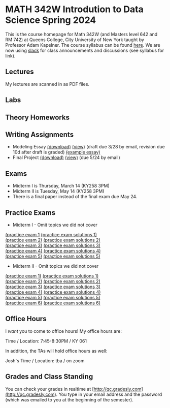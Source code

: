 # MATH 342W Introdution to Data Science Spring 2024

This is the course homepage for Math 342W (and Masters level 642 and RM 742) at Queens College, City University of New York taught by Professor Adam Kapelner. The course syllabus can be found [here](https://github.com/kapelner/QC_Math_342W_Spring_2024/blob/master/syllabus/syllabus.pdf). We are now using [slack](https://slack.com/) for class announcements and discussions (see syllabus for link).

## Lectures

My lectures are scanned in as PDF files.

<!--
* Lecture 24 [(Notes 1)](https://github.com/kapelner/QC_Math_342W_Spring_2021/blob/master/lectures/lec25kap.pdf) [(Notes 2)](https://github.com/kapelner/QC_Math_342W_Spring_2021/blob/master/lectures/lec26kap.pdf)
* Week 13 [Practice Notes in R](https://github.com/kapelner/QC_Math_342W_Spring_2024/blob/master/practice_lectures/week13.Rmd)
* Lecture 23 [(Notes)](https://github.com/kapelner/QC_Math_342W_Spring_2021/blob/master/lectures/lec22kap.pdf)
* Lecture 22 [(Notes)](https://github.com/kapelner/QC_Math_342W_Spring_2021/blob/master/lectures/lec21kap.pdf)
* Week 12 [Practice Notes in R](https://github.com/kapelner/QC_Math_342W_Spring_2024/blob/master/practice_lectures/week12.Rmd)
* Lecture 21 [(Notes)](https://github.com/kapelner/QC_Math_342W_Spring_2021/blob/master/lectures/lec17kap.pdf)
* Lecture 20 Does not have any blackboard notes
* Week 11 [Practice Notes in R](https://github.com/kapelner/QC_Math_342W_Spring_2024/blob/master/practice_lectures/week11.Rmd) 
* Lecture 19 [(Notes 1)](https://github.com/kapelner/QC_Math_342W_Spring_2021/blob/master/lectures/lec23kap.pdf) [(Notes 2)](https://github.com/kapelner/QC_Math_342W_Spring_2021/blob/master/lectures/lec24kap.pdf)
* Lecture 18 [(Notes)](https://github.com/kapelner/QC_Math_342W_Spring_2021/blob/master/lectures/lec22kap.pdf)
* Week 10 [Practice Notes in R](https://github.com/kapelner/QC_Math_342W_Spring_2024/blob/master/practice_lectures/week10.Rmd) 
* Lecture 17 [(Notes)](https://github.com/kapelner/QC_Math_342W_Spring_2021/blob/master/lectures/lec20kap.pdf)
* Lecture 16 [(Notes)](https://github.com/kapelner/QC_Math_342W_Spring_2021/blob/master/lectures/lec19kap.pdf)
* Week 9 [Practice Notes in R](https://github.com/kapelner/QC_Math_342W_Spring_2024/blob/master/practice_lectures/week09.Rmd) 
* Lecture 15 [(Notes)](https://github.com/kapelner/QC_Math_342W_Spring_2021/blob/master/lectures/lec16kap.pdf)
* Lecture 14 [(Notes)](https://github.com/kapelner/QC_Math_342W_Spring_2021/blob/master/lectures/lec14kap.pdf)
* Week 8 [Practice Notes in R](https://github.com/kapelner/QC_Math_342W_Spring_2024/blob/master/practice_lectures/week08.Rmd) 
* Lecture 13 [(Notes)](https://github.com/kapelner/QC_Math_342W_Spring_2021/blob/master/lectures/lec13kap.pdf)
* Lecture 12/13 [(Notes)](https://github.com/kapelner/QC_Math_342W_Spring_2021/blob/master/lectures/lec12kap.pdf)
* Week 7 [Practice Notes in R](https://github.com/kapelner/QC_Math_342W_Spring_2024/blob/master/practice_lectures/week07.Rmd) 
* Lecture 12/13 [(Notes)](https://github.com/kapelner/QC_Math_342W_Spring_2021/blob/master/lectures/lec11kap.pdf)
* Week 6 [Practice Notes in R](https://github.com/kapelner/QC_Math_342W_Spring_2024/blob/master/practice_lectures/week06.Rmd) 
* Lecture 9/10/11 [(Notes)](https://github.com/kapelner/QC_Math_342W_Spring_2021/blob/master/lectures/lec10kap.pdf)
* Week 5 [Practice Notes in R](https://github.com/kapelner/QC_Math_342W_Spring_2024/blob/master/practice_lectures/week05.Rmd) 
* Lecture 8/9 [(Notes)](https://github.com/kapelner/QC_Math_342W_Spring_2021/blob/master/lectures/lec09kap.pdf)
* Lecture 8/9 [(Notes)](https://github.com/kapelner/QC_Math_342W_Spring_2021/blob/master/lectures/lec08kap.pdf)
* Week 3 [Practice Notes in R](https://github.com/kapelner/QC_Math_342W_Spring_2024/blob/master/practice_lectures/week03.Rmd) 
* Lecture 7/8 [(Notes)](https://github.com/kapelner/QC_Math_342W_Spring_2021/blob/master/lectures/lec07kap.pdf)
* Lecture 7 [(Notes)](https://github.com/kapelner/QC_Math_342W_Spring_2021/blob/master/lectures/lec06kap.pdf)
* Week 2 [Practice Notes in R](https://github.com/kapelner/QC_Math_342W_Spring_2024/blob/master/practice_lectures/week02.Rmd)
* Lecture 5/6 [(Notes)](https://github.com/kapelner/QC_Math_342W_Spring_2021/blob/master/lectures/lec05kap.pdf)
* Lecture 3/4 [(Notes)](https://github.com/kapelner/QC_Math_342W_Spring_2021/blob/master/lectures/lec04kap.pdf)
* Week 1 [Practice Notes in R](https://github.com/kapelner/QC_Math_342W_Spring_2024/blob/master/practice_lectures/week01.Rmd)
* Lecture 2/3 [(Notes)](https://github.com/kapelner/QC_Math_342W_Spring_2021/blob/master/lectures/lec02kap.pdf)
* Lecture 1/2 [(Notes)](https://github.com/kapelner/QC_Math_342W_Spring_2021/blob/master/lectures/lec01kap.pdf) -->


## Labs

<!--
* [(Lab 10, *not* due)](https://github.com/kapelner/QC_Math_342W_Spring_2024/blob/master/labs/lab10.Rmd)
* [(Lab 9, due 5/12)](https://github.com/kapelner/QC_Math_342W_Spring_2024/blob/master/labs/lab09.Rmd)
* [(Lab 8, due 5/3)](https://github.com/kapelner/QC_Math_342W_Spring_2024/blob/master/labs/lab08.Rmd)
* [(Lab 7, due 4/24)](https://github.com/kapelner/QC_Math_342W_Spring_2024/blob/master/labs/lab07.Rmd)
* [(Lab 6, due 4/10)](https://github.com/kapelner/QC_Math_342W_Spring_2024/blob/master/labs/lab06.Rmd)
* [(Lab 5, due 4/3)](https://github.com/kapelner/QC_Math_342W_Spring_2024/blob/master/labs/lab05.Rmd)
* [(Midterm I Review Lab, *not* due)](https://github.com/kapelner/QC_Math_342W_Spring_2024/blob/master/labs/midterm1review.Rmd)
* [Lab 4, due 3/13](https://github.com/kapelner/QC_Math_342W_Spring_2024/blob/master/labs/lab04.Rmd)
* [Lab 3, due 3/06](https://github.com/kapelner/QC_Math_342W_Spring_2024/blob/master/labs/lab03.Rmd)
* [Lab 2, due 2/24](https://github.com/kapelner/QC_Math_342W_Spring_2024/blob/master/labs/lab02.Rmd) 
* Lab 1, due 2/13 [(R language)](https://github.com/kapelner/QC_Math_342W_Spring_2024/blob/master/labs/lab01.Rmd) -->

## Theory Homeworks

<!--
* Homework 5 [(download)](https://github.com/kapelner/QC_Math_342W_Spring_2024/blob/master/homeworks/hw05/hw05t.pdf?raw=true) [(view)](https://github.com/kapelner/QC_Math_342W_Spring_2024/blob/master/homeworks/hw05/hw05t.pdf) (due 5/14)
* Homework 4 [(download)](https://github.com/kapelner/QC_Math_342W_Spring_2024/blob/master/homeworks/hw04/hw04t.pdf?raw=true) [(view)](https://github.com/kapelner/QC_Math_342W_Spring_2024/blob/master/homeworks/hw04/hw04t.pdf) (due 4/14)
* Homework 3 [(download)](https://github.com/kapelner/QC_Math_342W_Spring_2024/blob/master/homeworks/hw03/hw03t.pdf?raw=true) [(view)](https://github.com/kapelner/QC_Math_342W_Spring_2024/blob/master/homeworks/hw03/hw03t.pdf) (due 3/21)
* Homework 2 [(download)](https://github.com/kapelner/QC_Math_342W_Spring_2024/blob/master/homeworks/hw02/hw02t.pdf?raw=true) [(view)](https://github.com/kapelner/QC_Math_342W_Spring_2024/blob/master/homeworks/hw02/hw02t.pdf) (due 3/3)
* Homework 1 [(download)](https://github.com/kapelner/QC_Math_342W_Spring_2024/blob/master/homeworks/hw01/hw01t.pdf?raw=true) [(view)](https://github.com/kapelner/QC_Math_342W_Spring_2024/blob/master/homeworks/hw01/hw01t.pdf) (due 2/10)-->

## Writing Assignments

* Modeling Essay [(download)](https://github.com/kapelner/QC_Math_342W_Spring_2024/blob/master/writing_assignments/modeling_essay_revised.pdf?raw=true) [(view)](https://github.com/kapelner/QC_Math_342W_Spring_2024/blob/master/writing_assignments/modeling_essay_revised.pdf) (draft due 3/28 by email, revision due 10d after draft is graded) [(example essay)](https://github.com/kapelner/QC_Math_342W_Spring_2024/blob/master/writing_assignments/modeling_essay_example.pdf)
* Final Project [(download)](https://github.com/kapelner/QC_Math_342W_Spring_2024/blob/master/writing_assignments/final_project.pdf?raw=true) [(view)](https://github.com/kapelner/QC_Math_342W_Spring_2024/blob/master/writing_assignments/final_project.pdf) (due 5/24 by email)

## Exams

* Midterm I is Thursday, March 14 (KY258 3PM) 
* Midterm II is Tuesday, May 14 (KY258 3PM) 
* There is a final paper instead of the final exam due May 24.

## Practice Exams

* Midterm I - Omit topics we did not cover

[(practice exam 1](https://github.com/kapelner/QC_Math_342W_Spring_2022/blob/master/exams/midterm1/midterm1.pdf) [(practice exam solutions 1)](https://github.com/kapelner/QC_Math_342W_Spring_2022/blob/master/exams/midterm1/midterm1_solutions.pdf)\
[(practice exam 2)](https://github.com/kapelner/QC_Math_342W_Spring_2021/blob/master/exams/midterm1/midterm1.pdf) [(practice exam solutions 2)](https://github.com/kapelner/QC_Math_342W_Spring_2021/blob/master/exams/midterm1/midterm1_solutions.pdf)\
[(practice exam 3)](https://github.com/kapelner/QC_Math_390.4_Spring_2020/blob/master/exams/midterm1/midterm1.pdf) [(practice exam solutions 3)](https://github.com/kapelner/QC_Math_390.4_Spring_2020/blob/master/exams/midterm1/midterm1_solutions.pdf)\
[(practice exam 4)](https://github.com/kapelner/QC_Math_390.4_Spring_2019/blob/master/exams/midterm1/midterm1.pdf) [(practice exam solutions 4)](https://github.com/kapelner/QC_Math_390.4_Spring_2019/blob/master/exams/midterm1/midterm1_solutions.pdf)\
[(practice exam 5)](https://github.com/kapelner/QC_Math_390.4_Spring_2018/blob/master/exams/midterm1/midterm1.pdf) [(practice exam solutions 5)](https://github.com/kapelner/QC_Math_390.4_Spring_2018/blob/master/exams/midterm1/midterm1_solutions.pdf)


* Midterm II - Omit topics we did not cover

[(practice exam 1)](https://github.com/kapelner/QC_Math_342W_Spring_2022/blob/master/exams/midterm2/midterm2.pdf) [(practice exam solutions 1)](https://github.com/kapelner/QC_Math_342W_Spring_2022/blob/master/exams/midterm2/midterm2_solutions.pdf)\
[(practice exam 2)](https://github.com/kapelner/QC_Math_342W_Spring_2021/blob/master/exams/midterm2/midterm2.pdf) [(practice exam solutions 2)](https://github.com/kapelner/QC_Math_342W_Spring_2021/blob/master/exams/midterm2/midterm2_solutions.pdf)\
[(practice exam 3)](https://github.com/kapelner/QC_Math_390.4_Spring_2020/blob/master/exams/midterm2/midterm2.pdf) [(practice exam solutions 3)](https://github.com/kapelner/QC_Math_390.4_Spring_2020/blob/master/exams/midterm2/midterm2_solutions.pdf)\
[(practice exam 4)](https://github.com/kapelner/QC_Math_390.4_Spring_2019/blob/master/exams/midterm2/midterm2.pdf) [(practice exam solutions 4)](https://github.com/kapelner/QC_Math_390.4_Spring_2019/blob/master/exams/midterm2/midterm2_solutions.pdf)\
[(practice exam 5)](https://github.com/kapelner/QC_Math_390.4_Spring_2018/blob/master/exams/midterm2/midterm2.pdf) [(practice exam solutions 5)](https://github.com/kapelner/QC_Math_390.4_Spring_2018/blob/master/exams/midterm2/midterm2_solutions.pdf)\
[(practice exam 6)](https://github.com/kapelner/QC_Math_390.4_Spring_2018/blob/master/exams/final/final.pdf) [(practice exam solutions 6)](https://github.com/kapelner/QC_Math_390.4_Spring_2018/blob/master/exams/final/final_solutions.pdf)


## Office Hours

I *want* you to come to office hours! My office hours are:

Time / Location: 7:45-8:30PM / KY 061

In addition, the TAs will hold office hours as well:

Josh's Time / Location: tba / on zoom

## Grades and Class Standing

You can check your grades in realtime at [http://qc.gradesly.com](http://qc.gradesly.com). You type in your email address and the password (which was emailed to you at the beginning of the semester).
